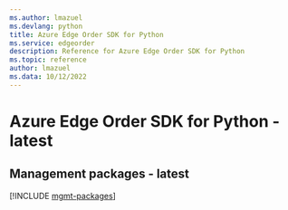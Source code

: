 ```yaml
---
ms.author: lmazuel
ms.devlang: python
title: Azure Edge Order SDK for Python
ms.service: edgeorder
description: Reference for Azure Edge Order SDK for Python
ms.topic: reference
author: lmazuel
ms.data: 10/12/2022
---
```

# Azure Edge Order SDK for Python - latest

## Management packages - latest
[!INCLUDE [mgmt-packages](edge-order-mgmt-index.md)]